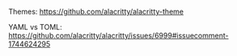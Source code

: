 Themes: https://github.com/alacritty/alacritty-theme

YAML vs TOML: https://github.com/alacritty/alacritty/issues/6999#issuecomment-1744624295
